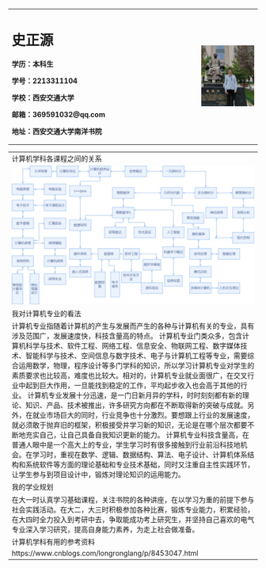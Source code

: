 <table border="0">
  <tr>
    <td width="75%">
      <h1>史正源</h1>
      <p><b>学历：本科生</b></p>
      <p><b>学号：2213311104</b></p>
      <p><b>学校：西安交通大学</b></p>
      <p><b>邮箱：369591032@qq.com</b></p>
      <p><b>地址：西安交通大学南洋书院</b></p>
    <td>
    <td width="25%">
      <img src="/7fb63db9bcb439a4.jpg" width="100%">
    </td>
  </tr>
</table>
<table border="0">
  <tr>
  <td>计算机学科各课程之间的关系</td> 
  </tr>
  <tr>
  <td><img src="/guanxitu.jpg"> </td>
  </tr>
  <tr>
  <td>我对计算机专业的看法</td> 
  </tr>    
  <tr>
<td>计算机专业指随着计算机的产生与发展而产生的各种与计算机有关的专业，具有涉及范围广，发展速度快，科技含量高的特点。
计算机专业门类众多，包含计算机科学与技术、软件工程、网络工程、信息安全、物联网工程、数字媒体技术、智能科学与技术、空间信息与数字技术、电子与计算机工程等专业，需要综合运用数学，物理，程序设计等多门学科的知识，所以学习计算机专业对学生的素质要求也比较高，难度也比较大。相对的，计算机专业就业面很广，在交叉行业中起到巨大作用，一旦能找到稳定的工作，平均起步收入也会高于其他的行业。
计算机专业发展十分迅速，是一门日新月异的学科，时时刻刻都有新的理论、知识、产品、技术被推出，许多研究方向都在不断取得新的突破与成就。另外，在就业市场巨大的同时，行业竞争也十分激烈。要想跟上行业的发展速度，就必须敢于抛弃旧的框架，积极接受并学习新的知识，无论是在哪个层次都要不断地充实自己，让自己具备自我知识更新的能力。
计算机专业科技含量高，在普通人眼中是一个高大上的专业，学生学习时有很多接触到行业前沿科技地机会。在学习时，重视在数学、逻辑、数据结构、算法、电子设计、计算机体系结构和系统软件等方面的理论基础和专业技术基础，同时又注重自主性实践环节，让学生参与到项目设计中，锻炼对理论知识的运用能力。
  </td>  
  </tr>
  <tr>
  <td>我的学业规划</td>
  </tr>
  <tr>
  <td>在大一时认真学习基础课程，关注书院的各种讲座，在以学习为重的前提下参与社会实践活动。在大二，大三时积极参加各种比赛，锻炼专业能力，积累经验，在大四时全力投入到考研中去，争取能成功考上研究生，并坚持自己喜欢的电气专业深入学习研究，提高自身能力素养，为走上社会做准备。
  </td>
  </tr>
  <tr>
  <td>计算机学科有用的参考资料</td>
  </tr>
  <tr>
  <td>https://www.cnblogs.com/longronglang/p/8453047.html</td>
  </tr>
</table>

